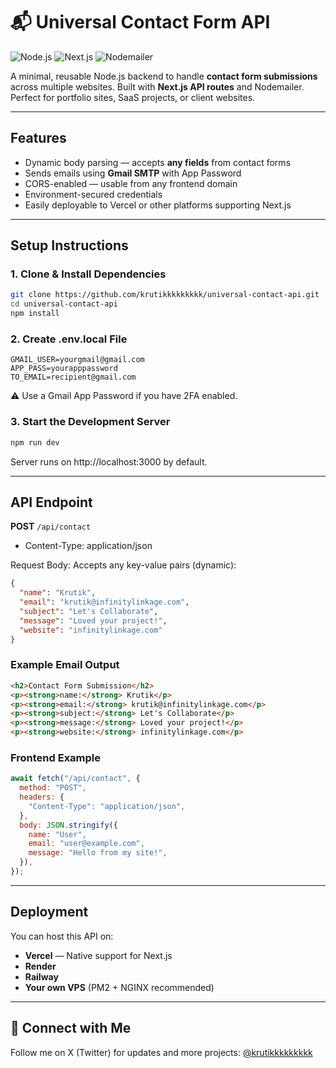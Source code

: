 # 📬 Universal Contact Form API

![Node.js](https://img.shields.io/badge/Node.js-18.x-green.svg)
![Next.js](https://img.shields.io/badge/Next.js-Frontend--Backend-black.svg)
![Nodemailer](https://img.shields.io/badge/Nodemailer-Email--Service-yellow.svg)

A minimal, reusable Node.js backend to handle **contact form submissions** across multiple websites. Built with **Next.js API routes** and Nodemailer. Perfect for portfolio sites, SaaS projects, or client websites.

---

## Features

- Dynamic body parsing — accepts **any fields** from contact forms
- Sends emails using **Gmail SMTP** with App Password
- CORS-enabled — usable from any frontend domain
- Environment-secured credentials
- Easily deployable to Vercel or other platforms supporting Next.js

---

## Setup Instructions

### 1. Clone & Install Dependencies
```bash
git clone https://github.com/krutikkkkkkkkk/universal-contact-api.git
cd universal-contact-api
npm install
```

### 2. Create .env.local File
```env
GMAIL_USER=yourgmail@gmail.com
APP_PASS=yourapppassword
TO_EMAIL=recipient@gmail.com
```
⚠️ Use a Gmail App Password if you have 2FA enabled.

### 3. Start the Development Server
```bash
npm run dev
```
Server runs on http://localhost:3000 by default.

---

## API Endpoint

**POST** `/api/contact`
- Content-Type: application/json

Request Body: Accepts any key-value pairs (dynamic):
```json
{
  "name": "Krutik",
  "email": "krutik@infinitylinkage.com",
  "subject": "Let's Collaborate",
  "message": "Loved your project!",
  "website": "infinitylinkage.com"
}
```

### Example Email Output
```html
<h2>Contact Form Submission</h2>
<p><strong>name:</strong> Krutik</p>
<p><strong>email:</strong> krutik@infinitylinkage.com</p>
<p><strong>subject:</strong> Let's Collaborate</p>
<p><strong>message:</strong> Loved your project!</p>
<p><strong>website:</strong> infinitylinkage.com</p>
```

### Frontend Example
```javascript
await fetch("/api/contact", {
  method: "POST",
  headers: {
    "Content-Type": "application/json",
  },
  body: JSON.stringify({
    name: "User",
    email: "user@example.com",
    message: "Hello from my site!",
  }),
});
```

---

## Deployment

You can host this API on:

- **Vercel** — Native support for Next.js
- **Render**
- **Railway**
- **Your own VPS** (PM2 + NGINX recommended)

---

## 📱 Connect with Me

Follow me on X (Twitter) for updates and more projects: [@krutikkkkkkkkk](https://x.com/krutikkkkkkkkk)
